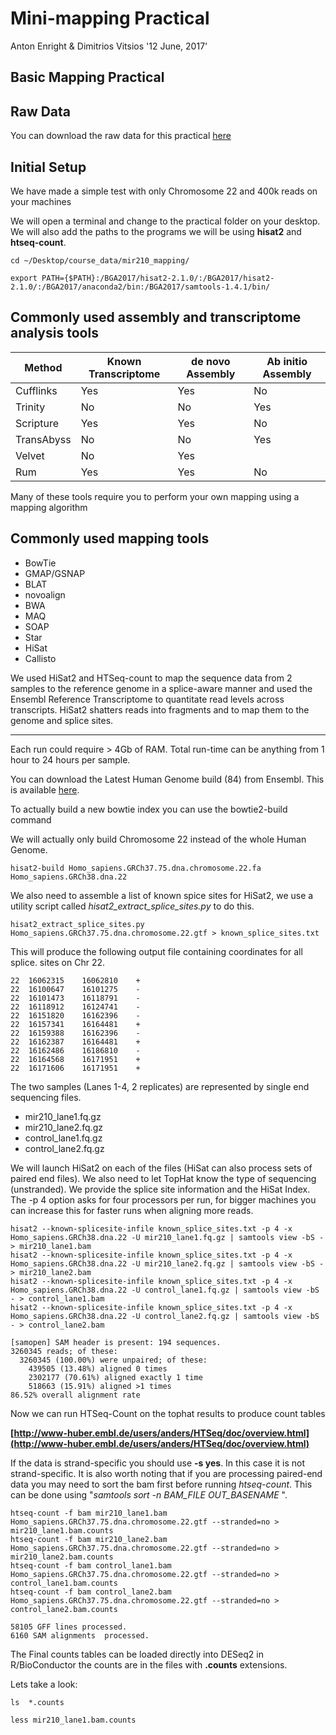 Mini-mapping Practical
================
Anton Enright & Dimitrios Vitsios
'12 June, 2017'

Basic Mapping Practical
-------

## Raw Data

You can download the raw data for this practical [here](http://wwwdev.ebi.ac.uk/enright-srv/courses/rna_cambridge_2017/mapping/data)

## Initial Setup

We have made a simple test with only Chromosome 22 and 400k reads on your machines

We will open a terminal and change to the practical folder on your desktop. 
We will also add the paths to the programs we will be using **hisat2** and **htseq-count**.

```
cd ~/Desktop/course_data/mir210_mapping/

export PATH={$PATH}:/BGA2017/hisat2-2.1.0/:/BGA2017/hisat2-2.1.0/:/BGA2017/anaconda2/bin:/BGA2017/samtools-1.4.1/bin/

```

## Commonly used assembly and transcriptome analysis tools

| Method | Known Transcriptome | de novo Assembly | Ab initio Assembly |
|--------|---------------------|------------------|--------------------|
| Cufflinks | Yes | Yes | No |
| Trinity | No | No | Yes |
| Scripture | Yes | Yes | No |
| TransAbyss | No | No | Yes |
| Velvet | No | Yes |
| Rum | Yes | Yes | No |

Many of these tools require you to perform your own mapping using a mapping algorithm

## Commonly used mapping tools

*   BowTie
*   GMAP/GSNAP
*   BLAT
*   novoalign
*   BWA
*   MAQ
*   SOAP
*   Star
*   HiSat
*   Callisto

We used HiSat2 and HTSeq-count to map the sequence data from 2 samples to the reference genome in a splice-aware manner and used the Ensembl Reference Transcriptome to quantitate read levels across transcripts. HiSat2 shatters reads into fragments and to map them to the genome and splice sites.

* * *

Each run could require > 4Gb of RAM. Total run-time can be anything from 1 hour to 24 hours per sample.

You can download the Latest Human Genome build (84) from Ensembl. This is available [here](http://www.ensembl.org/info/data/ftp/index.html).

To actually build a new bowtie index you can use the bowtie2-build command

We will actually only build Chromosome 22 instead of the whole Human Genome.

```
hisat2-build Homo_sapiens.GRCh37.75.dna.chromosome.22.fa Homo_sapiens.GRCh38.dna.22
```

We also need to assemble a list of known spice sites for HiSat2, we use a utility script called _hisat2_extract_splice_sites.py_ to do this.

```
hisat2_extract_splice_sites.py Homo_sapiens.GRCh37.75.dna.chromosome.22.gtf > known_splice_sites.txt
```

This will produce the following output file containing coordinates for all splice. sites on Chr 22.
```
22	16062315	16062810	+
22	16100647	16101275	-
22	16101473	16118791	-
22	16118912	16124741	-
22	16151820	16162396	-
22	16157341	16164481	+
22	16159388	16162396	-
22	16162387	16164481	+
22	16162486	16186810	-
22	16164568	16171951	+
22	16171606	16171951	+
```

The two samples (Lanes 1-4, 2 replicates) are represented by single end sequencing files.

*   mir210_lane1.fq.gz
*   mir210_lane2.fq.gz
*   control_lane1.fq.gz
*   control_lane2.fq.gz

We will launch HiSat2 on each of the files (HiSat can also process sets of paired end files). We also need to let TopHat know the type of sequencing (unstranded). We provide the splice site information and the HiSat Index. The -p 4 option asks for four processors per run, for bigger machines you can increase this for faster runs when aligning more reads.

```
hisat2 --known-splicesite-infile known_splice_sites.txt -p 4 -x Homo_sapiens.GRCh38.dna.22 -U mir210_lane1.fq.gz | samtools view -bS - > mir210_lane1.bam
hisat2 --known-splicesite-infile known_splice_sites.txt -p 4 -x Homo_sapiens.GRCh38.dna.22 -U mir210_lane2.fq.gz | samtools view -bS - > mir210_lane2.bam
hisat2 --known-splicesite-infile known_splice_sites.txt -p 4 -x Homo_sapiens.GRCh38.dna.22 -U control_lane1.fq.gz | samtools view -bS - > control_lane1.bam
hisat2 --known-splicesite-infile known_splice_sites.txt -p 4 -x Homo_sapiens.GRCh38.dna.22 -U control_lane2.fq.gz | samtools view -bS - > control_lane2.bam
```

```
[samopen] SAM header is present: 194 sequences.
3260345 reads; of these:
  3260345 (100.00%) were unpaired; of these:
    439505 (13.48%) aligned 0 times
    2302177 (70.61%) aligned exactly 1 time
    518663 (15.91%) aligned >1 times
86.52% overall alignment rate
```

Now we can run HTSeq-Count on the tophat results to produce count tables

**[http://www-huber.embl.de/users/anders/HTSeq/doc/overview.html](http://www-huber.embl.de/users/anders/HTSeq/doc/overview.html)**

If the data is strand-specific you should use **-s yes**. In this case it is not strand-specific. It is also worth noting that if you are processing paired-end data you may need to sort the bam first before running _htseq-count_. This can be done using "_samtools sort -n BAM_FILE OUT_BASENAME_ ".

```
htseq-count -f bam mir210_lane1.bam Homo_sapiens.GRCh37.75.dna.chromosome.22.gtf --stranded=no > mir210_lane1.bam.counts
htseq-count -f bam mir210_lane2.bam Homo_sapiens.GRCh37.75.dna.chromosome.22.gtf --stranded=no > mir210_lane2.bam.counts
htseq-count -f bam control_lane1.bam  Homo_sapiens.GRCh37.75.dna.chromosome.22.gtf --stranded=no > control_lane1.bam.counts
htseq-count -f bam control_lane2.bam  Homo_sapiens.GRCh37.75.dna.chromosome.22.gtf --stranded=no > control_lane2.bam.counts
```

```
58105 GFF lines processed.
6160 SAM alignments  processed.
```

The Final counts tables can be loaded directly into DESeq2 in R/BioConductor the counts are in the files with **.counts** extensions.

Lets take a look:
```
ls  *.counts
```

```
less mir210_lane1.bam.counts
```

